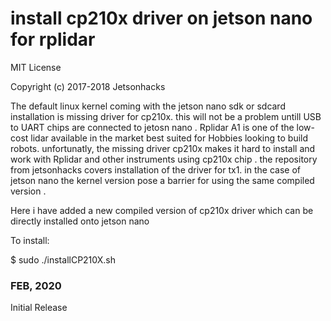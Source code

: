 # install cp210x driver on jetson nano for rplidar
MIT License

Copyright (c) 2017-2018 Jetsonhacks

The default linux kernel coming with the jetson nano sdk or sdcard installation is missing driver for cp210x. this will not be a problem untill USB to UART chips are connected to jetosn nano . Rplidar A1 is one of the low-cost lidar available in the market best suited for Hobbies looking to build robots. unfortunatly, the missing driver cp210x makes it hard to install and work with Rplidar and other instruments using cp210x chip . the repository from jetsonhacks covers installation of the driver for tx1. in the case of jetson nano the kernel version pose a barrier for using the same compiled version . 

Here i have added a new compiled version of cp210x driver which can be directly installed onto jetson nano

To install:

$ sudo ./installCP210X.sh

<h3>FEB, 2020</h3>
Initial Release


 
